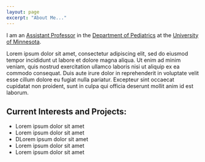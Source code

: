 ```yaml
---
layout: page
excerpt: "About Me..."
---
```


I am an [Assistant Professor](https://med.umn.edu/bio/pediatrics-by-division/oscar-miranda%20dominguez) in the [Department of Pediatrics](https://med.umn.edu/pediatrics) at the [University of Minnesota](https://twin-cities.umn.edu/).

Lorem ipsum dolor sit amet, consectetur adipiscing elit, sed do eiusmod tempor incididunt ut labore et dolore magna aliqua. Ut enim ad minim veniam, quis nostrud exercitation ullamco laboris nisi ut aliquip ex ea commodo consequat. Duis aute irure dolor in reprehenderit in voluptate velit esse cillum dolore eu fugiat nulla pariatur. Excepteur sint occaecat cupidatat non proident, sunt in culpa qui officia deserunt mollit anim id est laborum.

## Current Interests and Projects:

- Lorem ipsum dolor sit amet
- Lorem ipsum dolor sit amet
- DLorem ipsum dolor sit amet
- Lorem ipsum dolor sit amet
- Lorem ipsum dolor sit amet
